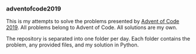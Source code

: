 ### adventofcode2019
This is my attempts to solve the problems presented by [Advent of Code 2019](https://adventofcode.com/2019).  All problems belong to Advent of Code.  All solutions are my own.

The repository is separated into one folder per day.  Each folder contains the problem, any provided files, and my solution in Python.
